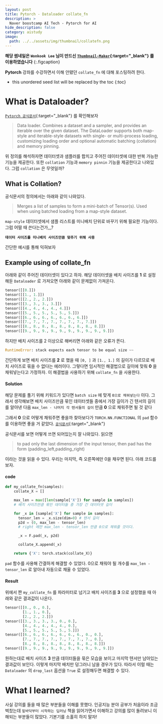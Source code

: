 ```yaml
---
layout: post
title: Pytorch - Dataloader collate_fn 
description: >
  Naver boostcamp AI Tech - Pytorch for AI
hide_description: false
category: aistudy
image:
  path: ../../assets/img/thumbnail/collatefn.png
---
```


**해당 썸네일은 `Wonkook Lee` 님이 만드신 [`Thumbnail-Maker`](https://wonkooklee.github.io/thumbnail_maker/){:target="_blank"} 를 이용하였습니다**
{:.figcaption}

**Pytorch** 강좌를 수강하면서 이해 안됐던 `collate_fn` 에 대해 포스팅하려 한다.

* this unordered seed list will be replaced by the toc
{:toc}

# What is Dataloader?

[`Pytorch 공식문서`](https://pytorch.org/docs/stable/data.html#torch.utils.data.DataLoader){:target="_blank"} 를 확인해보자

> Data loader. Combines a dataset and a sampler, and provides an iterable over the given dataset.
> The DataLoader supports both map-style and iterable-style datasets with single- or multi-process loading, customizing loading order and optional automatic batching (collation) and memory pinning.

위 정의를 해석하자면 데이터셋과 샘플러를 합치고 주어진 데이터셋에 대한 반복 가능한 기능을 제공한다. 또한 `collation` 기능과 `memory pinnin` 기능을 제공한다고 나와있다.
그럼 `collation` 은 무엇일까?

## What is Collation?

공식문서의 정의에서는 아래와 같이 나와있다.

> Merges a list of samples to form a mini-batch of Tensor(s). Used when using batched loading from a map-style dataset.

`map-style` 데이터셋에서 샘플 리스트를 미니배치 단위로 바꾸기 위해 필요한 기능이다. 그럼 어떨 때 쓴다는건가,,,?<br>

**`데이터 사이즈를 미니배치 사이즈만큼 맞추기 위해 사용`**

간단한 예시를 통해 익혀보자

## Example using of collate_fn

아래와 같이 주어진 데이터셋이 있다고 하자. 해당 데이터셋을 배치 사이즈를 **1** 로 설정해둔 `Dataloader` 로 가져오면 아래와 같이 문제없이 가져온다.

```python
tensor([[0.]])
tensor([[1., 1.]])
tensor([[2., 2., 2.]])
tensor([[3., 3., 3., 3.]])
tensor([[4., 4., 4., 4., 4.]])
tensor([[5., 5., 5., 5., 5., 5.]])
tensor([[6., 6., 6., 6., 6., 6., 6.]])
tensor([[7., 7., 7., 7., 7., 7., 7., 7.]])
tensor([[8., 8., 8., 8., 8., 8., 8., 8., 8.]])
tensor([[9., 9., 9., 9., 9., 9., 9., 9., 9., 9.]])
```

하지만 배치 사이즈를 2 이상으로 해버리면 아래와 같은 오류가 뜬다.

```python
RuntimeError: stack expects each tensor to be equal size ~~
```

간단하게 보면 배치 사이즈를 **2** 로 했을 때 `[0, ]` 과 `[1., 1.]` 의 길이가 다르므로 배치 사이즈로 묶을 수 없다는 에러이다. 
그렇다면 임시적인 해결법으로 길이에 맞춰 **0** 을 채워넣는다고 가정하자. 이 해결법을 사용하기 위해 `collate_fn` 을 사용한다. <br>

#### Solution

해당 문제를 풀기 위해 키워드가 있다면 `batch size` 에 맞게 `0으로 채워넣는다` 이다. 그래서 생각해보면 배치 사이즈만큼 묶인 데이터셋들 중에서
가장 길이가 긴 텐서의 길이를 알아낸 다음 `max_len - 나머지 각 텐서들의 길이` 만큼 **0** 으로 채워주면 될 것 같다

그래서 **0** 으로 어떻게 채워주면 좋을까 찾아보다가 `TORCH.NN.FUNCTIONAL` 의 `pad` 함수를 이용하면 좋을 거 같았다. 
[`공식문서`](https://pytorch.org/docs/stable/generated/torch.nn.functional.pad.html?highlight=pad#torch.nn.functional.pad){:target="_blank"}

공식문서를 보면 어떻게 쓰면 되어있는지 잘 나와있다. 읽으면 
> to pad only the last dimension of the input tensor, then pad has the form (padding_left,padding_right)

이라는 것을 읽을 수 있다. 우리는 마지막, 즉 오른쪽에만 0을 채우면 된다. 아래 코드를 보자.

#### code

```python
def my_collate_fn(samples):
    collate_X = []

    max_len = max([len(sample['X']) for sample in samples]) 
    # 배치 사이즈만큼 묶인 데이터들 중 가장 긴 데이터셋 길이

    for _x in [sample['X'] for sample in samples]:
      tensor_len = _x.size(dim=0) # 텐서 길이
      p2d = (0, max_len - tensor_len)
      # right 에만 max_len - tensor_len 만큼 0으로 채워줄 것이다.

      _x = F.pad(_x, p2d)

      collate_X.append(_x)

    return {'X': torch.stack(collate_X)}
```

`pad` 함수를 사용해 간결하게 해결할 수 있었다. 0으로 채워야 될 개수를 `max_len - tensor_len` 로 알아내 자동으로 채울 수 있었다.

#### Result

위에서 짠 `my_collate_fn` 를 파라미터로 넘기고 배치 사이즈를 **3** 으로 설정했을 때 아래와 같은 결과값이 나온다.

```python
tensor([[0., 0., 0.],
        [1., 1., 0.],
        [2., 2., 2.]])
tensor([[3., 3., 3., 3., 0., 0.],
        [4., 4., 4., 4., 4., 0.],
        [5., 5., 5., 5., 5., 5.]])
tensor([[6., 6., 6., 6., 6., 6., 6., 0., 0.],
        [7., 7., 7., 7., 7., 7., 7., 7., 0.],
        [8., 8., 8., 8., 8., 8., 8., 8., 8.]])
tensor([[9., 9., 9., 9., 9., 9., 9., 9., 9., 9.]])
```

원하는대로 배치 사이즈 **3** 만큼 데이터들을 묶은 모습을 보이고 마지막 텐서만 남아있는 결과값이 보인다. 이렇게 마지막 배치만 덩그러니 남을 경우가 있다.
따라서 이럴 때는 `Dataloader` 의 `drop_last` 옵션을 `True` 로 설정해두면 해결할 수 있다. 

# What I learned?

사실 강의를 들을 때 많은 부분들을 이해를 못했다. 인공지능 분야 공부가 처음이라 조금 벅찼는데 `밑바닥부터 시작하는 딥러닝` 책을 읽어가면서
이해하고 강의를 많이 돌려보니 이해되는 부분들이 많았다. 기본기를 소홀히 하지 말자!

